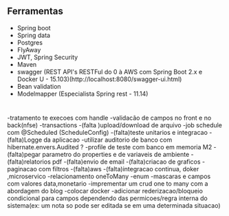 ## Ferramentas
- Spring boot 
- Spring data 
- Postgres
- FlyAway
- JWT, Spring Security
- Maven
- swagger (REST API's RESTFul do 0 à AWS com Spring Boot 2.x e Docker U - 15.103)(http://localhost:8080/swagger-ui.html)
- Bean validation
- Modelmapper   (Especialista Spring rest - 11.14)

# 
-tratamento te execoes com handle
-validacão de campos no front e no back(nfse)
-transactions 
-(falta )upload/download de arquivo
-job schedule com @Scheduled  (ScheduleConfig)
-(falta)teste unitarios e integracao
-(falta)Logge da aplicacao
-utilizar auditorio de banco com hibernate.envers.Audited ?
-profile de teste com banco em memoria M2
-(falta)pegar parametro do properties e de variaveis de ambiente 
-(falta)relatorios pdf 
-(falta)envio de email 
-(falta)criacao de graficos
-paginacao com filtros 
-(falta)aws
-(falta)integracao continua, doker ,microservico 
-relacionamento oneToMany
-enum
-mascaras e campos com valores data,monetario
-imprementar um crud one to many com a abordagem do blog 
-colocar docker
-adicionar rederizacao/bloqueio condicional para campos dependendo das permicoes/regra interna do sistema(ex: um nota so pode ser editada se em uma determinada situacao)

